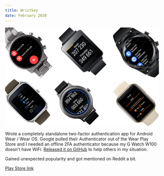 ```yaml
---
title: Wristkey
date: February 2020
---
```


![Old Wristkey banner](assets/wristkey_old_preview.png "Old Wristkey banner")

Wrote a completely standalone two-factor authentication app for Android Wear / Wear OS. Google pulled their Authenticator out of the Wear Play Store and I needed an offline 2FA authenticator because my G Watch W100 doesn't have WiFi. [Released it on GitHub](https://github.com/4f77616973/Wristkey) to help others in my situation.

Gained unexpected popularity and got mentioned on Reddit a bit.

[Play Store link](https://play.google.com/store/apps/details?id=zeroxfourf.wristkey)
